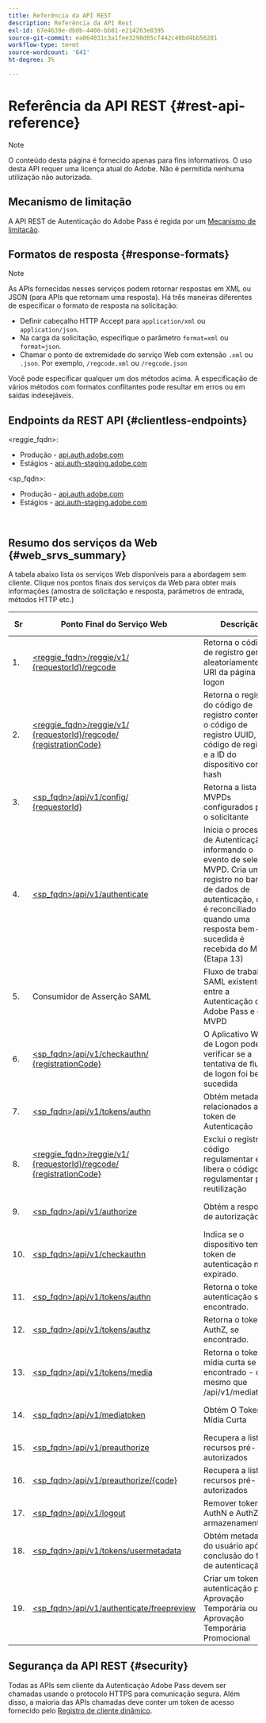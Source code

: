 ```yaml
---
title: Referência da API REST
description: Referência da API Rest
exl-id: 67e4639e-db0b-4400-bb81-e214263e8395
source-git-commit: ea064031c3a1fee3298d85cf442c40bd4bb56281
workflow-type: tm+mt
source-wordcount: '641'
ht-degree: 3%

---
```


# Referência da API REST {#rest-api-reference}

>[!NOTE]
>
>O conteúdo desta página é fornecido apenas para fins informativos. O uso desta API requer uma licença atual do Adobe. Não é permitida nenhuma utilização não autorizada.

## Mecanismo de limitação

A API REST de Autenticação do Adobe Pass é regida por um [Mecanismo de limitação](/help/authentication/throttling-mechanism.md).

## Formatos de resposta {#response-formats}


>[!NOTE]
>
> As APIs fornecidas nesses serviços podem retornar respostas em XML ou JSON (para APIs que retornam uma resposta). Há três maneiras diferentes de especificar o formato de resposta na solicitação:
>
>* Definir cabeçalho HTTP Accept para `application/xml` ou `application/json`.
>* Na carga da solicitação, especifique o parâmetro `format=xml` ou `format=json`.
>* Chamar o ponto de extremidade do serviço Web com extensão `.xml` ou `.json`. Por exemplo, `/regcode.xml` ou `/regcode.json`
>
>Você pode especificar qualquer um dos métodos acima. A especificação de vários métodos com formatos conflitantes pode resultar em erros ou em saídas indesejáveis.

## Endpoints da REST API {#clientless-endpoints}

&lt;reggie_fqdn>:

* Produção - [api.auth.adobe.com](http://api.auth.adobe.com/)
* Estágios - [api.auth-staging.adobe.com](http://api.auth-staging.adobe.com/)

&lt;sp_fqdn>:

* Produção - [api.auth.adobe.com](http://api.auth.adobe.com/)
* Estágios - [api.auth-staging.adobe.com](http://api.auth-staging.adobe.com/)

</br>


## Resumo dos serviços da Web {#web_srvs_summary}

A tabela abaixo lista os serviços Web disponíveis para a abordagem sem cliente. Clique nos pontos finais dos serviços da Web para obter mais informações (amostra de solicitação e resposta, parâmetros de entrada, métodos HTTP etc.)


| Sr | Ponto Final do Serviço Web | Descrição | <!--[Diag.  </br>Ref](http://tve.helpdocsonline.com/api-reference-v2-test#illustration)-->. | Hospedado em | Chamado por |
| --- | --- | --- | --- | --- | --- |
| 1. | [&lt;reggie_fqdn>/reggie/v1/  </br>  {requestorId}/regcode](/help/authentication/registration-code-request.md) | Retorna o código de registro gerado aleatoriamente e o URI da página de logon | 2 | Adobe  </br>Serviço de código de registro | Dispositivo inteligente |
| 2. | [&lt;reggie_fqdn>/reggie/v1/  </br>  {requestorId}/regcode/  </br>  {registrationCode}](/help/authentication/return-registration-record.md) | Retorna o registro do código de registro contendo o código de registro UUID, o código de registro e a ID do dispositivo com hash | 8 | Adobe  </br>Serviço de código de registro | Adobe Pass Authentication |
| 3. | [&lt;sp_fqdn>/api/v1/config/  </br>  {requestorId}](/help/authentication/provide-mvpd-list.md) | Retorna a lista de MVPDs configurados para o solicitante | 5 | Adobe  </br>Adobe Pass  </br>autenticação  </br>Serviço | Logon  </br>Web  </br>Aplicativo |
| 4. | [&lt;sp_fqdn>/api/v1/authenticate](/help/authentication/initiate-authentication.md) | Inicia o processo de Autenticação informando o evento de seleção MVPD. Cria um registro no banco de dados de autenticação, que é reconciliado quando uma resposta bem-sucedida é recebida do MVPD (Etapa 13) | 7 | Adobe  </br>Adobe Pass  </br>autenticação  </br>Serviço | Logon  </br>Web  </br>Aplicativo |
| 5. | Consumidor de Asserção SAML | Fluxo de trabalho SAML existente entre a Autenticação do Adobe Pass e o MVPD | 13 | Adobe Pass  </br>autenticação  </br>Serviço | Adobe Pass Authentication |
| 6. | [&lt;sp_fqdn>/api/v1/checkauthn/  </br>  {registrationCode}](/help/authentication/check-authentication-flow-by-second-screen-web-app.md) | O Aplicativo Web de Logon pode verificar se a tentativa de fluxo de logon foi bem-sucedida |     | Adobe Pass  </br>autenticação   </br>Serviço | Logon   </br>Web   </br>Aplicativo |
| 7. | [&lt;sp_fqdn>/api/v1/tokens/authn](/help/authentication/retrieve-authentication-token.md) | Obtém metadados relacionados ao token de Autenticação | 15 | Adobe Pass  </br>autenticação  </br>Serviço | Dispositivo inteligente |
| 8. | [&lt;reggie_fqdn>/reggie/v1/  </br>  {requestorId}/regcode/  </br>  {registrationCode}](/help/authentication/delete-registration-record.md) | Exclui o registro de código regulamentar e libera o código regulamentar para reutilização | 16 | Adobe  </br>Serviço de código de registro | Adobe Pass Authentication |
| 9. | [&lt;sp_fqdn>/api/v1/authorize](/help/authentication/initiate-authorization.md) | Obtém a resposta de autorização. | 17 | Adobe Pass  </br>autenticação  </br>Serviço | Dispositivo inteligente |
| 10. | [&lt;sp_fqdn>/api/v1/checkauthn](/help/authentication/check-authentication-token.md) | Indica se o dispositivo tem um token de autenticação não expirado. |     | Adobe Pass  </br>autenticação  </br>Serviço | Dispositivo inteligente |
| 11. | [&lt;sp_fqdn>/api/v1/tokens/authn](/help/authentication/retrieve-authentication-token.md) | Retorna o token de autenticação se for encontrado. |     | Adobe Pass  </br>autenticação  </br>Serviço | Dispositivo inteligente |
| 12. | [&lt;sp_fqdn>/api/v1/tokens/authz](/help/authentication/retrieve-authorization-token.md) | Retorna o token de AuthZ, se encontrado. |     | Adobe Pass  </br>autenticação  </br>Serviço | Dispositivo inteligente |
| 13. | [&lt;sp_fqdn>/api/v1/tokens/media](/help/authentication/obtain-short-media-token.md) | Retorna o token de mídia curta se encontrado - o mesmo que /api/v1/mediatoken |     | Adobe Pass  </br>autenticação  </br>Serviço | Dispositivo inteligente |
| 14. | [&lt;sp_fqdn>/api/v1/mediatoken](/help/authentication/obtain-short-media-token.md) | Obtém O Token De Mídia Curta |     | Adobe Pass  </br>autenticação  </br>Serviço | Dispositivo inteligente |
| 15. | [&lt;sp_fqdn>/api/v1/preauthorize](/help/authentication/retrieve-list-of-preauthorized-resources.md) | Recupera a lista de recursos pré-autorizados |     | Adobe Pass  </br>autenticação  </br>Serviço | Dispositivo inteligente |
| 16. | [&lt;sp_fqdn>/api/v1/preauthorize/{code}](/help/authentication/retrieve-list-of-preauthorized-resources-by-second-screen-web-app.md) | Recupera a lista de recursos pré-autorizados |     | Adobe Pass  </br>autenticação  </br>Serviço | Aplicativo Web de Logon |
| 17. | [&lt;sp_fqdn>/api/v1/logout](/help/authentication/initiate-logout.md) | Remover tokens AuthN e AuthZ do armazenamento |     | Adobe Pass  </br>autenticação   </br>Serviço | Dispositivo inteligente |
| 18. | [&lt;sp_fqdn>/api/v1/tokens/usermetadata](/help/authentication/user-metadata.md) | Obtém metadados do usuário após a conclusão do fluxo de autenticação | N/A | N/A | Dispositivo inteligente |
| 19. | [&lt;sp_fqdn>/api/v1/authenticate/freepreview](/help/authentication/free-preview-for-temp-pass-and-promotional-temp-pass.md) | Criar um token de autenticação para Aprovação Temporária ou Aprovação Temporária Promocional | N/A | Adobe Pass  </br>autenticação  </br>Serviço | Dispositivo inteligente |


## Segurança da API REST {#security}

Todas as APIs sem cliente da Autenticação Adobe Pass devem ser chamadas usando o protocolo HTTPS para comunicação segura. Além disso, a maioria das APIs chamadas deve conter um token de acesso fornecido pelo [Registro de cliente dinâmico](/help/authentication/dynamic-client-registration.md).
